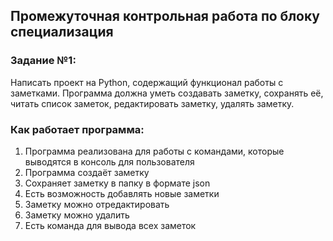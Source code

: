 ## Промежуточная контрольная работа по блоку специализация

### Задание №1:
Написать проект на Python, содержащий функционал работы с заметками. 
Программа должна уметь создавать заметку, сохранять её, читать список заметок, редактировать заметку, удалять заметку.

### Как работает программа:
1. Программа реализована для работы с командами, которые выводятся в консоль для пользователя
2. Программа создаёт заметку
3. Сохраняет заметку в папку в формате json
4. Есть возможность добавлять новые заметки
5. Заметку можно отредактировать
6. Заметку можно удалить
7. Есть команда для вывода всех заметок
